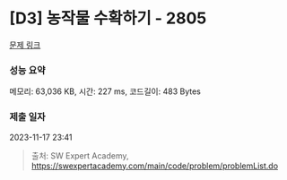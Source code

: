 # [D3] 농작물 수확하기 - 2805 

[문제 링크](https://swexpertacademy.com/main/code/problem/problemDetail.do?contestProbId=AV7GLXqKAWYDFAXB) 

### 성능 요약

메모리: 63,036 KB, 시간: 227 ms, 코드길이: 483 Bytes

### 제출 일자

2023-11-17 23:41



> 출처: SW Expert Academy, https://swexpertacademy.com/main/code/problem/problemList.do
